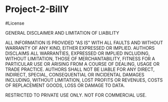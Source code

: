 # Project-2-BillY





#License

GENERAL    DISCLAIMER AND LIMITATION OF LIABILITY

ALL INFORMATION IS PROVIDED "AS IS" WITH ALL FAULTS AND WITHOUT WARRANTY OF ANY KIND, EITHER EXPRESSED OR IMPLIED. AUTHORS DISCLAIMS ALL WARRANTIES, EXPRESSED OR IMPLIED INCLUDING, WITHOUT LIMITATION, THOSE OF MERCHANTABILITY, FITNESS FOR A PARTICULAR USE OR ARISING FROM A COURSE OF DEALING, USAGE OR TRADE PRACTICE. AUTHORS SHALL NOT BE LIABLE FOR ANY DIRECT, INDIRECT, SPECIAL, CONSEQUENTIAL OR INCIDENTAL DAMAGES INCLUDING, WITHOUT LIMITATION, LOST PROFITS OR REVENUES, COSTS OF REPLACEMENT GOODS, LOSS OR DAMAGE TO DATA. 

RESTRICTED TO PRIVATE USE ONLY. NOT FOR COMMERCIAL USE.

